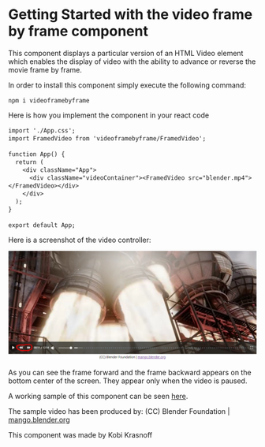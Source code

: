 # Getting Started with the video frame by frame component

This component displays a particular version of an HTML Video element which enables the display of video with the ability to advance or reverse the movie frame by frame.

In order to install this component simply execute the following command:
```
npm i videoframebyframe
```

Here is how you implement the component in your react code

```
import './App.css';
import FramedVideo from 'videoframebyframe/FramedVideo';

function App() {
  return (
    <div className="App">
      <div className="videoContainer"><FramedVideo src="blender.mp4"></FramedVideo></div>
    </div>
  );
}

export default App;
```
Here is a screenshot of the video controller:

![Video screenshot](/screenshot2.png "Video screenshot")

As you can see the frame forward and the frame backward appears on the bottom center of the screen. They appear only when the video is paused.

A working sample of this component can be seen [here](https://krasnoff.github.io/video-frame-by-frame/).

The sample video has been produced by: (CC) Blender Foundation | [mango.blender.org](http://mango.blender.org)

This component was made by Kobi Krasnoff
